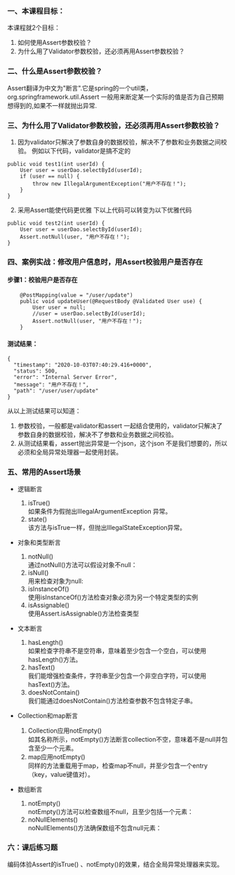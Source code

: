 ### 一、本课程目标：
本课程就2个目标：  
  1. 如何使用Assert参数校验？
  2. 为什么用了Validator参数校验，还必须再用Assert参数校验？

### 二、什么是Assert参数校验？
Assert翻译为中文为"断言".它是spring的一个util类，org.springframework.util.Assert
一般用来断定某一个实际的值是否为自己预期想得到的,如果不一样就抛出异常.

### 三、为什么用了Validator参数校验，还必须再用Assert参数校验？
1. 因为validator只解决了参数自身的数据校验，解决不了参数和业务数据之间校验。
   例如以下代码，validator是搞不定的
``` 
public void test1(int userId) {
    User user = userDao.selectById(userId);
    if (user == null) {
        throw new IllegalArgumentException("用户不存在！");
    }
}
```
2. 采用Assert能使代码更优雅
下以上代码可以转变为以下优雅代码
``` 
public void test2(int userId) {
    User user = userDao.selectById(userId);
    Assert.notNull(user, "用户不存在！");
}
```

### 四、案例实战：修改用户信息时，用Assert校验用户是否存在

#### 步骤1：校验用户是否存在
``` 
    @PostMapping(value = "/user/update")
    public void updateUser(@RequestBody @Validated User use) {
        User user = null;
        //user = userDao.selectById(userId);
        Assert.notNull(user, "用户不存在！");
    }
```
#### 测试结果：
``` 
{
  "timestamp": "2020-10-03T07:40:29.416+0000",
  "status": 500,
  "error": "Internal Server Error",
  "message": "用户不存在！",
  "path": "/user/user/update"
}
```
从以上测试结果可以知道：
  1. 参数校验，一般都是validator和assert 一起结合使用的，validator只解决了参数自身的数据校验，解决不了参数和业务数据之间校验。
  2. 从测试结果看，assert抛出异常是一个json，这个json 不是我们想要的，所以必须和全局异常处理器一起使用封装。

### 五、常用的Assert场景
  - 逻辑断言
    1. isTrue()  
如果条件为假抛出IllegalArgumentException 异常。
    1. state()  
该方法与isTrue一样，但抛出IllegalStateException异常。

  - 对象和类型断言
    1. notNull()  
通过notNull()方法可以假设对象不null：
    1. isNull()  
用来检查对象为null:
    1. isInstanceOf()  
使用isInstanceOf()方法检查对象必须为另一个特定类型的实例
    1. isAssignable()  
使用Assert.isAssignable()方法检查类型

  - 文本断言
    1. hasLength()    
如果检查字符串不是空符串，意味着至少包含一个空白，可以使用hasLength()方法。
    1. hasText()  
我们能增强检查条件，字符串至少包含一个非空白字符，可以使用hasText()方法。
    1. doesNotContain()    
 我们能通过doesNotContain()方法检查参数不包含特定子串。

  - Collection和map断言  
    1. Collection应用notEmpty()  
如其名称所示，notEmpty()方法断言collection不空，意味着不是null并包含至少一个元素。
    1. map应用notEmpty()  
同样的方法重载用于map，检查map不null，并至少包含一个entry（key，value键值对）。

  - 数组断言
    1. notEmpty()  
notEmpty()方法可以检查数组不null，且至少包括一个元素：
    1. noNullElements()  
noNullElements()方法确保数组不包含null元素：

### 六：课后练习题
编码体验Assert的isTrue() 、notEmpty()的效果，结合全局异常处理器来实现。